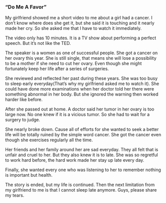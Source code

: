 ### “Do Me A Favor”
My girlfriend showed me a short video to me about a girl had a cancer. I don’t know where does she get it, but she said it is touching and it nearly made her cry. So she asked me that I have to watch it immediately.

The video only has 10 minutes. It is a TV show about performing a perfect speech. But it’s not like the TED.

The speaker is a women as one of successful people. She got a cancer on her ovary this year. She is still single, that means she will lose a possibility to be a mother if she need to cut her ovary. Even though she might fortunately keep her life after a series of surgeries.

She reviewed and reflected her past during these years. She was too busy to sleep early everyday(That’s why my girlfriend asked me to watch it). She could have done more examinations when her doctor told her there were something abnormal in her body. But she ignored the warning then worked harder like before.

After she passed out at home. A doctor said her tumor in her ovary is too large now. No one knew if it is a vicious tumor. So she had to wait for a surgery to judge.

She nearly broke down. Cause all of efforts for she wanted to seek a better life will be totally ruined by the simple word cancer. She got the cancer even though she exercises regularly all the time.

Her friends and her family around her are sad everyday. They all felt that is unfair and cruel to her. But they also knew it is to late. She was so regretful to work hard before, the hard work made her stay up late every day.

Finally, she wanted every one who was listening to her to remember nothing is important but health.

The story is ended, but my life is continued. Then the next limitation from my girlfriend to me is that I cannot sleep late anymore. Guys, please share my tears.
